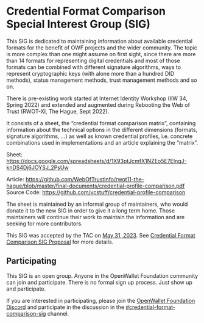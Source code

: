 # Credential Format Comparison Special Interest Group (SIG)
This SIG is dedicated to maintaining information about available credential formats for the benefit of OWF projects and the wider community. The topic is more complex than one might assume on first sight, since there are more than 14 formats for representing digital credentials and most of those formats can be combined with different signature algorithms, ways to represent cryptographic keys (with alone more than a hundred DID methods), status management methods, trust management methods and so on.  

There is pre-existing work started at Internet Identity Workshop (IIW 34, Spring 2022) and extended and augmented during Rebooting the Web of Trust (RWOT-XI, The Hague, Sept 2022). 

It consists of a sheet, the “credential format comparison matrix”, containing information about the technical options in the different dimensions (formats, signature algorithms, …) as well as known credential profiles, i.e. concrete combinations used in implementations and an article explaining the “matrix”. 

Sheet: https://docs.google.com/spreadsheets/d/1X93ptJcmfX1NZEo5E7ElnqJ-knDS4Dj6JOYSJ_2PsUw

Article: https://github.com/WebOfTrustInfo/rwot11-the-hague/blob/master/final-documents/credential-profile-comparison.pdf
Source Code: https://github.com/vcstuff/credential-profile-comparison

The sheet is maintained by an informal group of maintainers, who would donate it to the new SIG in order to give it a long term home. Those maintainers will continue their work to maintain the information and are seeking for more contributors. 

This SIG was accepted by the TAC on [May 31, 2023](../meetings/2023-05-31.md). See [Credential Format Comparison SIG Proposal](https://github.com/openwallet-foundation/tac/issues/26) for more details.

## Participating
This SIG is an open group. Anyone in the OpenWallet Foundation community can join and participate. There is no formal sign up process. Just show up and participate.

If you are interested in participating, please join the [OpenWallet Foundation Discord](https://discord.com/invite/yjvGPd5FCU) and participate in the discussion in the [#credential-format-comparison-sig](https://discord.com/channels/1022962884864643214/1113500130419671080) channel.